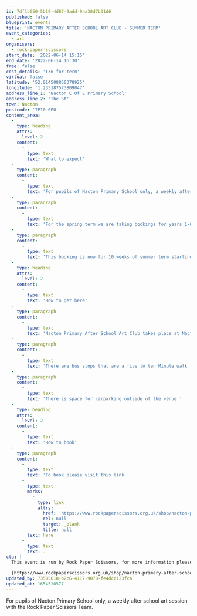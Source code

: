 ```yaml
---
id: 7df1b650-5b19-4d87-9add-9aa30d7b31d6
published: false
blueprint: events
title: 'NACTON PRIMARY AFTER SCHOOL ART CLUB - SUMMER TERM'
event_categories:
  - art
organisers:
  - rock-paper-scissors
start_date: '2022-06-14 15:15'
end_date: '2022-06-14 16:30'
free: false
cost_details: '£36 for term'
virtual: false
latitude: '52.014508860378925'
longitude: '1.233187573809047'
address_line_1: 'Nacton C Of E Primary School'
address_line_2: 'The St'
town: Nacton
postcode: 'IP10 0EU'
content_area:
  -
    type: heading
    attrs:
      level: 2
    content:
      -
        type: text
        text: 'What to expect'
  -
    type: paragraph
    content:
      -
        type: text
        text: 'For pupils of Nacton Primary School only, a weekly after school art session with the Rock Paper Scissors Team, exploring different areas of art and creativity, building confidence and having fun!'
  -
    type: paragraph
    content:
      -
        type: text
        text: 'For the spring term we are taking bookings for years 1-6, sessions take place on Tuesdays 3:15-4:30'
  -
    type: paragraph
    content:
      -
        type: text
        text: 'This booking is now for 10 weeks of summer term starting 3rd May and finishing 12th July with a week break for half term.'
  -
    type: heading
    attrs:
      level: 2
    content:
      -
        type: text
        text: 'How to get here'
  -
    type: paragraph
    content:
      -
        type: text
        text: 'Nacton Primary After School Art Club takes place at Nacton C Of E Primary School, IP10 0EU.'
  -
    type: paragraph
    content:
      -
        type: text
        text: 'There are bus stops that are a five to ten Minute walk from the venue.'
  -
    type: paragraph
    content:
      -
        type: text
        text: 'There is space for carparking outside of the venue.'
  -
    type: heading
    attrs:
      level: 2
    content:
      -
        type: text
        text: 'How to book'
  -
    type: paragraph
    content:
      -
        type: text
        text: 'To book please visit this link '
      -
        type: text
        marks:
          -
            type: link
            attrs:
              href: 'https://www.rockpaperscissors.org.uk/shop/nacton-primary-after-school-art-club-summer-term'
              rel: null
              target: _blank
              title: null
        text: here
      -
        type: text
        text: .
cta: |-
  This event is run by Rock Paper Scissors, for more information please get in touch via:

  [https://www.rockpaperscissors.org.uk/shop/nacton-primary-after-school-art-club-summer-term](https://www.rockpaperscissors.org.uk/shop/nacton-primary-after-school-art-club-summer-term)
updated_by: 73585618-b2c6-4117-9078-fe4dcc123fca
updated_at: 1654510577
---
```

For pupils of Nacton Primary School only, a weekly after school art session with the Rock Paper Scissors Team.